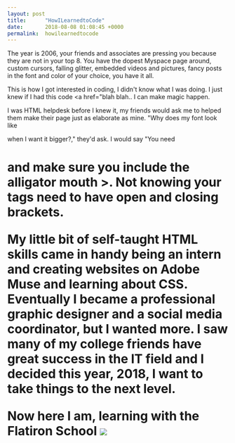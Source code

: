 ```yaml
---
layout: post
title:      "HowILearnedtoCode"
date:       2018-08-08 01:08:45 +0000
permalink:  howilearnedtocode
---
```



The year is 2006, your friends and associates are pressing you because they are not in your top 8. You have the dopest Myspace page around, custom cursors, falling glitter, embedded videos and pictures, fancy posts in the font and color of your choice, you have it all.

This is how I got interested in coding, I didn't know what I was doing. I just knew if I had this code <a href="blah blah.. I can make magic happen.

I was HTML helpdesk before I knew it, my friends would ask me to helped them make their page just as elaborate as mine. "Why does my font look like <p> when I want it bigger?," they'd ask. I would say "You need <h1> and make sure you include the alligator mouth >. Not knowing your tags need to have open and closing brackets. 

My little bit of self-taught HTML skills came in handy being an intern and creating websites on Adobe Muse and learning about CSS. Eventually I became a professional graphic designer and a social media coordinator, but I wanted more. I saw many of my college friends have great success in the IT field and I decided this year, 2018, I want to take things to the next level.

Now here I am, learning with the Flatiron School 
![](https://media.giphy.com/media/ule4vhcY1xEKQ/giphy.gif)
